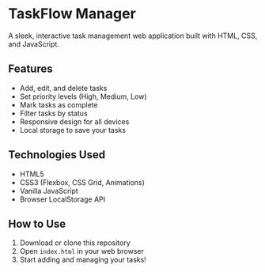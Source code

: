 # TaskFlow Manager

A sleek, interactive task management web application built with HTML, CSS, and JavaScript.

## Features

- Add, edit, and delete tasks
- Set priority levels (High, Medium, Low)
- Mark tasks as complete
- Filter tasks by status
- Responsive design for all devices
- Local storage to save your tasks

## Technologies Used

- HTML5
- CSS3 (Flexbox, CSS Grid, Animations)
- Vanilla JavaScript
- Browser LocalStorage API

## How to Use

1. Download or clone this repository
2. Open `index.html` in your web browser
3. Start adding and managing your tasks!
